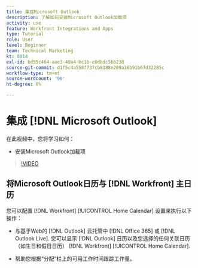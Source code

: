 ```yaml
---
title: 集成Microsoft Outlook
description: 了解如何安装Microsoft Outlook加载项
activity: use
feature: Workfront Integrations and Apps
type: Tutorial
role: User
level: Beginner
team: Technical Marketing
kt: 8814
exl-id: bd55c464-aae3-40a4-bc1b-e0dbdc5bb238
source-git-commit: d1f5c4a558f737cb8188e209a16b91b67d32285c
workflow-type: tm+mt
source-wordcount: '90'
ht-degree: 0%

---
```


# 集成 [!DNL Microsoft Outlook]

在此视频中，您将学习如何：

* 安装Microsoft Outlook加载项

>[!VIDEO](https://video.tv.adobe.com/v/335115/?quality=12)


## 将Microsoft Outlook日历与 [!DNL Workfront] 主日历

您可以配置 [!DNL Workfront] [!UICONTROL Home Calendar] 设置来执行以下操作：

* 与基于Web的 [!DNL Outlook] 云托管中 [!DNL Office 365] 或 [!DNL Outlook Live]. 您可以显示 [!DNL Outlook] 日历以及您选择的任何关联日历（如生日和假日日历） [!DNL Workfront] [!UICONTROL Home Calendar].

* 帮助您根据“分配”栏上的可用工作时间跟踪工作量。

